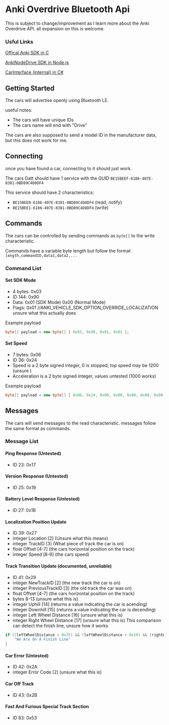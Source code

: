 # Anki Overdrive Bluetooth Api
This is subject to change/improvement as I learn more about the Anki Overdrive API.
all expansion on this is welcome.

### Usful Links
[Offical Anki SDK in C](https://github.com/anki/drive-sdk)

[AnkiNodeDrive SDK in Node.js](https://github.com/gravesjohnr/AnkiNodeDrive)

[CarInterface (internal) in C#](https://github.com/MasterAirscrachDev/Anki-Partydrive/tree/main/CarInterface)

## Getting Started
The cars will advertise openly using Bluetooth LE.

useful notes:
- The cars will have unique IDs
- The cars name will end with "Drive"

The cars are also supposed to send a model ID in the manufacturer data, but this does not work for me.

## Connecting
once you have found a car, connecting to it should just work.

The cars Gatt should have 1 service with the GUID `BE15BEEF-6186-407E-8381-0BD89C4D8DF4`

This service should have 2 characteristics:
- `BE15BEE0-6186-407E-8381-0BD89C4D8DF4` (read, notify)
- `BE15BEE1-6186-407E-8381-0BD89C4D8DF4` (write)

## Commands
The cars can be controlled by sending commands as `byte[]` to the write characteristic.

Commands have a variable byte length but follow the format
`length,commandID,data1,data2,...`

### Command List
#### Set SDK Mode
- 4 bytes: 0x03
- ID 144: 0x90
- Data: 0x01 (SDK Mode) 0x00 (Normal Mode)
- Flags: 0x01 //ANKI_VEHICLE_SDK_OPTION_OVERRIDE_LOCALIZATION unsure what this actually does

Example payload
```cs
byte[] payload = new byte[] { 0x03, 0x90, 0x01, 0x01 };
```
#### Set Speed
- 7 bytes: 0x06
- ID 36: 0x24
- Speed is a 2 byte signed integer, 0 is stopped, top speed may be 1200 (unsure
)
- Acceleration is a 2 byte signed integer, values untested (1000 works)

Example payload
```cs
byte[] payload = new byte[] { 0x06, 0x24, 0x00, 0x00, 0x00, 0x00, 0x00 };
```


## Messages
The cars will send messages to the read characteristic. messages follow the same format as commands.

### Message List
#### Ping Response (Untested)
- ID 23: 0x17

#### Version Response (Untested)
- ID 25: 0x19

#### Battery Level Response (Untested)
- ID 27: 0x1B

#### Localization Position Update
- ID 39: 0x27
- integer Location [2] (Unsure what this means)
- integer TrackID [3] (What piece of track the car is on)
- float Offset [4-7] (the cars horizontal position on the track)
- integer Speed [8-9] (the cars speed)

#### Track Transition Update (documented, unreliable)
- ID 41: 0x29
- integer NewTrackID [2] (the new track the car is on)
- integer PreviousTrackID [3] (the old track the car was on)
- float Offset [4-7] (the cars horizontal position on the track)
- bytes 8-13 (unsure what this is)
- integer Uphill [14] (returns a value indicating the car is acending)
- integer Downhill [15] (returns a value indicating the car is decending)
- integer Left Wheel Distance [16] (unsure what this is)
- integer Right Wheel Distance [17] (unsure what this is)
This comparison can detect the finish line, unsure how it works
```cs
if ((leftWheelDistance < 0x25) && (leftWheelDistance > 0x19) && (rightWheelDistance < 0x25) && (rightWheelDistance > 0x19)) {
    "We Are On A Finish Line"
}
```

#### Car Error (Untested)
- ID 42: 0x2A
- integer Error Code [2] (unsure what this is)

#### Car Off Track
- ID 43: 0x2B

#### Fast And Furious Special Track Section
- ID 83: 0x53